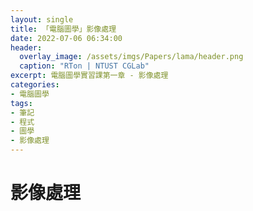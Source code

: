 ```yaml
---
layout: single
title: 「電腦圖學」影像處理
date: 2022-07-06 06:34:00
header:
  overlay_image: /assets/imgs/Papers/lama/header.png
  caption: "RTon | NTUST CGLab"
excerpt: 電腦圖學實習課第一章 - 影像處理
categories:
- 電腦圖學
tags:
- 筆記
- 程式
- 圖學
- 影像處理
---
```

# 影像處理

